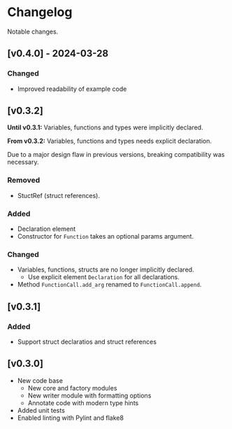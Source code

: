# Changelog

Notable changes.

## [v0.4.0] - 2024-03-28

### Changed

* Improved readability of example code

## [v0.3.2]

**Until v0.3.1:** Variables, functions and types were implicitly declared.

**From v0.3.2:** Variables, functions and types needs explicit declaration.

Due to a major design flaw in previous versions, breaking compatibility was necessary.

### Removed

* StuctRef (struct references).

### Added

* Declaration element
* Constructor for `Function` takes an optional params argument.

### Changed

* Variables, functions, structs are no longer implicitly declared.
  * Use explicit element `Declaration` for all declarations.
* Method `FunctionCall.add_arg` renamed to `FunctionCall.append`.

## [v0.3.1]

### Added

* Support struct declaratios and struct references

## [v0.3.0]

* New code base
  * New core and factory modules
  * New writer module with formatting options
  * Annotate code with modern type hints
* Added unit tests
* Enabled linting with Pylint and flake8
